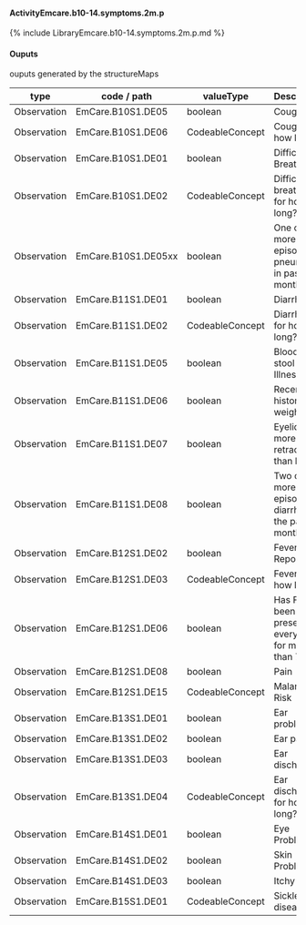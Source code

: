 #### ActivityEmcare.b10-14.symptoms.2m.p

{% include LibraryEmcare.b10-14.symptoms.2m.p.md %}
#### Ouputs

ouputs generated by the structureMaps

| type | code / path | valueType | Description |
|---|---|---|---|
| Observation | EmCare.B10S1.DE05 | boolean | Cough |
| Observation | EmCare.B10S1.DE06 | CodeableConcept | Cough for how long? |
| Observation | EmCare.B10S1.DE01 | boolean | Difficulty Breathing |
| Observation | EmCare.B10S1.DE02 | CodeableConcept | Difficulty breathing for how long? |
| Observation | EmCare.B10S1.DE05xx | boolean | One or more episodes of pneumonia in past two months |
| Observation | EmCare.B11S1.DE01 | boolean | Diarrhoea |
| Observation | EmCare.B11S1.DE02 | CodeableConcept | Diarrhoea for how long? |
| Observation | EmCare.B11S1.DE05 | boolean | Blood in the stool in this Illness |
| Observation | EmCare.B11S1.DE06 | boolean | Recent history of weight loss |
| Observation | EmCare.B11S1.DE07 | boolean | Eyelids more retracted than before |
| Observation | EmCare.B11S1.DE08 | boolean | Two or more episodes of diarrhea in the past 2 months |
| Observation | EmCare.B12S1.DE02 | boolean | Fever Reported |
| Observation | EmCare.B12S1.DE03 | CodeableConcept | Fever for how long? |
| Observation | EmCare.B12S1.DE06 | boolean | Has Fever been present every day for more than 7 days |
| Observation | EmCare.B12S1.DE08 | boolean | Pain |
| Observation | EmCare.B12S1.DE15 | CodeableConcept | Malaria Risk |
| Observation | EmCare.B13S1.DE01 | boolean | Ear problem |
| Observation | EmCare.B13S1.DE02 | boolean | Ear pain |
| Observation | EmCare.B13S1.DE03 | boolean | Ear discharge |
| Observation | EmCare.B13S1.DE04 | CodeableConcept | Ear discharge for how long? |
| Observation | EmCare.B14S1.DE01 | boolean | Eye Problem |
| Observation | EmCare.B14S1.DE02 | boolean | Skin Problem |
| Observation | EmCare.B14S1.DE03 | boolean | Itchy Skin |
| Observation | EmCare.B15S1.DE01 | CodeableConcept | Sickle cell disease |

